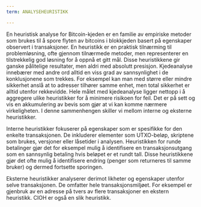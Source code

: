 ```yaml
---
term: ANALYSEHEURISTIKK

---
```

En heuristisk analyse for Bitcoin-kjeden er en familie av empiriske metoder som brukes til å spore flyten av bitcoins i blokkjeden basert på egenskaper observert i transaksjoner. En heuristikk er en praktisk tilnærming til problemløsning, ofte gjennom tilnærmede metoder, men representerer en tilstrekkelig god løsning for å oppnå et gitt mål. Disse heuristikkene gir ganske pålitelige resultater, men aldri med absolutt presisjon. Kjedeanalyse innebærer med andre ord alltid en viss grad av sannsynlighet i de konklusjonene som trekkes. For eksempel kan man med større eller mindre sikkerhet anslå at to adresser tilhører samme enhet, men total sikkerhet er alltid utenfor rekkevidde. Hele målet med kjedeanalyse ligger nettopp i å aggregere ulike heuristikker for å minimere risikoen for feil. Det er på sett og vis en akkumulering av bevis som gjør at vi kan komme nærmere virkeligheten. I denne sammenhengen skiller vi mellom interne og eksterne heuristikker.

Interne heuristikker fokuserer på egenskaper som er spesifikke for den enkelte transaksjonen. De inkluderer elementer som UTXO-beløp, skriptene som brukes, versjoner eller låsetider i analysen. Heuristikken for runde betalinger gjør det for eksempel mulig å identifisere en transaksjonsutgang som en sannsynlig betaling hvis beløpet er et rundt tall. Disse heuristikkene gjør det ofte mulig å identifisere endring (penger som returneres til samme bruker) og dermed fortsette sporingen.

Eksterne heuristikker analyserer derimot likheter og egenskaper utenfor selve transaksjonen. De omfatter hele transaksjonsmiljøet. For eksempel er gjenbruk av en adresse på tvers av flere transaksjoner en ekstern heuristikk. CIOH er også en slik heuristikk.